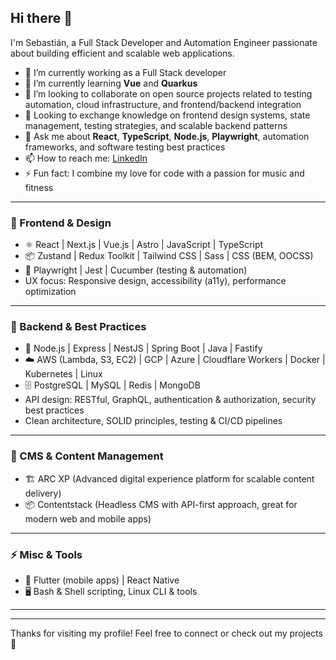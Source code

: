 ## Hi there 👋

I'm Sebastián, a Full Stack Developer and Automation Engineer passionate about building efficient and scalable web applications.

- 🔭 I’m currently working as a Full Stack developer  
- 🌱 I’m currently learning **Vue** and **Quarkus**  
- 👯 I’m looking to collaborate on open source projects related to testing automation, cloud infrastructure, and frontend/backend integration  
- 🤔 Looking to exchange knowledge on frontend design systems, state management, testing strategies, and scalable backend patterns  
- 💬 Ask me about **React**, **TypeScript**, **Node.js**, **Playwright**, automation frameworks, and software testing best practices  
- 📫 How to reach me: [LinkedIn]([https://www.linkedin.com/in/andres](https://www.linkedin.com/in/sebasti%C3%A1n-olivera-sartori/))  
- ⚡ Fun fact: I combine my love for code with a passion for music and fitness

---

### 🎨 Frontend & Design

- ⚛️ React | Next.js | Vue.js | Astro | JavaScript | TypeScript  
- 📦 Zustand | Redux Toolkit | Tailwind CSS | Sass | CSS (BEM, OOCSS)  
- 🧪 Playwright | Jest | Cucumber (testing & automation)  
- UX focus: Responsive design, accessibility (a11y), performance optimization  

---

### 🔧 Backend & Best Practices

- 🐍 Node.js | Express | NestJS | Spring Boot | Java | Fastify  
- ☁️ AWS (Lambda, S3, EC2) | GCP | Azure | Cloudflare Workers | Docker | Kubernetes | Linux  
- 🗄️ PostgreSQL | MySQL | Redis | MongoDB  
- API design: RESTful, GraphQL, authentication & authorization, security best practices  
- Clean architecture, SOLID principles, testing & CI/CD pipelines  

---

### 📝 CMS & Content Management

- 🏗️ ARC XP (Advanced digital experience platform for scalable content delivery)  
- 📦 Contentstack (Headless CMS with API-first approach, great for modern web and mobile apps)  

---

### ⚡ Misc & Tools

- 📱 Flutter (mobile apps) | React Native   
- 🖥️ Bash & Shell scripting, Linux CLI & tools  

---

---

Thanks for visiting my profile! Feel free to connect or check out my projects 🚀
